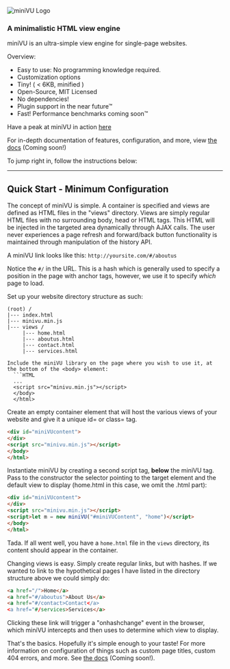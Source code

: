 ![miniVU Logo](https://github.com/shawnmcla/miniVU/blob/master/images/logo_small.png)

### A minimalistic HTML view engine

miniVU is an ultra-simple view engine for single-page websites. 

Overview:
* Easy to use: No programming knowledge required.
* Customization options
* Tiny! ( < 6KB, minified )
* Open-Source, MIT Licensed
* No dependencies!
* Plugin support in the near future™
* Fast! Performance benchmarks coming soon™ 

Have a peak at miniVU in action [here](https://shawnmcdev.github.io/miniVU/demo/index.html)

For in-depth documentation of features, configuration, and more, view [the docs](#) (Coming soon!)

To jump right in, follow the instructions below:

---

## Quick Start - Minimum Configuration

The concept of miniVU is simple. A container is specified and views are defined as HTML files in the "views" directory. Views are simply regular HTML files with no surrounding body, head or HTML tags. This HTML will be injected in the targeted area dynamically through AJAX calls. The user never experiences a page refresh and forward/back button functionality is maintained through manipulation of the history API.


A miniVU link looks like this:
```http://yoursite.com/#/aboutus```


Notice the ```#/``` in the URL. This is a hash which is generally used to specify a position in the page with anchor tags, however, we use it to specify *which* page to load.


Set up your website directory structure as such:
```
(root) /
|--- index.html
|--- minivu.min.js
|--- views /
     |--- home.html
     |--- aboutus.html
     |--- contact.html
     |--- services.html

Include the miniVU library on the page where you wish to use it, at the bottom of the <body> element:
  ```HTML
  ...
  <script src="minivu.min.js"></script>
  </body>
  </html>
  ```
  
Create an empty container element that will host the various views of your website and give it a unique id= or class= tag.
  ```HTML
  <div id="miniVUcontent">
  </div>
  <script src="minivu.min.js"></script>
  </body>
  </html>
  ```
  
 Instantiate miniVU by creating a second script tag, **below** the miniVU tag. Pass to the constructor the selector pointing to the target element and the default view to display (home.html in this case, we omit the .html part):
 
   ```HTML
  <div id="miniVUcontent">
  </div>
  <script src="minivu.min.js"></script>
<script>let m = new miniVU("#miniVUContent", "home")</script>
  </body>
  </html>
  ```
  
  Tada. If all went well, you have a ```home.html``` file in the ```views``` directory, its content should appear in the container.
  
  Changing views is easy. Simply create regular links, but with hashes. If we wanted to link to the hypothetical pages I have listed in the directory structure above we could simply do:
 
  ```HTML
<a href="/">Home</a>
<a href="#/aboutus">About Us</a>
<a href="#/contact>Contact</a>
<a href="#/services>Services</a>
```

Clicking these link will trigger a "onhashchange" event in the browser, which miniVU intercepts and then uses to determine which view to display.

That's the basics. Hopefully it's simple enough to your taste! For more information on configuration of things such as custom page titles, custom 404 errors, and more. See [the docs](#) (Coming soon!).
